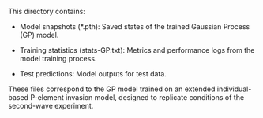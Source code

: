 This directory contains:

- Model snapshots (*.pth): Saved states of the trained Gaussian Process (GP) model.

- Training statistics (stats-GP.txt): Metrics and performance logs from the model training process.

- Test predictions: Model outputs for test data.

These files correspond to the GP model trained on an extended individual-based P-element invasion model, designed to replicate conditions of the second-wave experiment.
